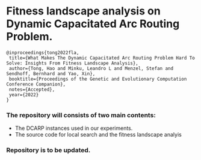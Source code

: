 # Fitness landscape analysis on Dynamic Capacitated Arc Routing Problem. 
 
 
 ```
@inproceedings{tong2022fla,
  title={What Makes The Dynamic Capacitated Arc Routing Problem Hard To Solve: Insights From Fitness Landscape Analysis},
  author={Tong, Hao and Minku, Leandro L and Menzel, Stefan and Sendhoff, Bernhard and Yao, Xin},
  booktitle={Proceedings of the Genetic and Evolutionary Computation Conference Companion},
  notes={Accepted},
  year={2022}
}
```

### The repository will consists of two main contents:
  - The DCARP instances used in our experiments.
  - The source code for local search and the fitness landscape analyis


### Repository is to be updated. 

